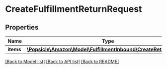 # CreateFulfillmentReturnRequest

## Properties
Name | Type | Description | Notes
------------ | ------------- | ------------- | -------------
**items** | [**\Popsicle\Amazon\Model\FulfillmentInbound\CreateReturnItemList**](CreateReturnItemList.md) |  | 

[[Back to Model list]](../../README.md#documentation-for-models) [[Back to API list]](../../README.md#documentation-for-api-endpoints) [[Back to README]](../../README.md)

